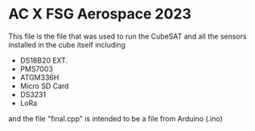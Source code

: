 # AC X FSG Aerospace 2023
This file is the file that was used to run the CubeSAT and all the sensors installed in the cube itself including
- DS18B20 EXT.
- PMS7003
- ATGM336H
- Micro SD Card
- DS3231
- LoRa

and the file "final.cpp" is intended to be a file from Arduino (.ino)
